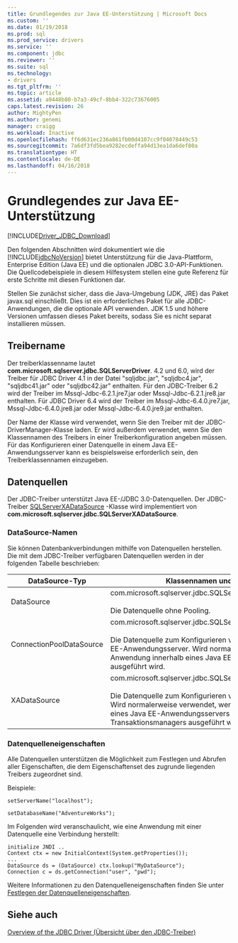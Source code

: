 ```yaml
---
title: Grundlegendes zur Java EE-Unterstützung | Microsoft Docs
ms.custom: ''
ms.date: 01/19/2018
ms.prod: sql
ms.prod_service: drivers
ms.service: ''
ms.component: jdbc
ms.reviewer: ''
ms.suite: sql
ms.technology:
- drivers
ms.tgt_pltfrm: ''
ms.topic: article
ms.assetid: a9448b80-b7a3-49cf-8bb4-322c73676005
caps.latest.revision: 26
author: MightyPen
ms.author: genemi
manager: craigg
ms.workload: Inactive
ms.openlocfilehash: ff6d631ec236a861fb00d4107cc9f04078449c53
ms.sourcegitcommit: 7a6df3fd5bea9282ecdeffa94d13ea1da6def80a
ms.translationtype: HT
ms.contentlocale: de-DE
ms.lasthandoff: 04/16/2018
---
```

# <a name="understanding-java-ee-support"></a>Grundlegendes zur Java EE-Unterstützung
[!INCLUDE[Driver_JDBC_Download](../../includes/driver_jdbc_download.md)]

  Den folgenden Abschnitten wird dokumentiert wie die [!INCLUDE[jdbcNoVersion](../../includes/jdbcnoversion_md.md)] bietet Unterstützung für die Java-Plattform, Enterprise Edition (Java EE) und die optionalen JDBC 3.0-API-Funktionen. Die Quellcodebeispiele in diesem Hilfesystem stellen eine gute Referenz für erste Schritte mit diesen Funktionen dar.  
  
 Stellen Sie zunächst sicher, dass die Java-Umgebung (JDK, JRE) das Paket javax.sql einschließt. Dies ist ein erforderliches Paket für alle JDBC-Anwendungen, die die optionale API verwenden. JDK 1.5 und höhere Versionen umfassen dieses Paket bereits, sodass Sie es nicht separat installieren müssen.  
  
## <a name="driver-name"></a>Treibername  
 Der treiberklassenname lautet **com.microsoft.sqlserver.jdbc.SQLServerDriver**. 4.2 und 6.0, wird der Treiber für JDBC Driver 4.1 in der Datei "sqljdbc.jar", "sqljdbc4.jar", "sqljdbc41.jar" oder "sqljdbc42.jar" enthalten. Für den JDBC-Treiber 6.2 wird der Treiber im Mssql-Jdbc-6.2.1.jre7.jar oder Mssql-Jdbc-6.2.1.jre8.jar enthalten. Für JDBC Driver 6.4 wird der Treiber im Mssql-Jdbc-6.4.0.jre7.jar, Mssql-Jdbc-6.4.0.jre8.jar oder Mssql-Jdbc-6.4.0.jre9.jar enthalten.
  
 Der Name der Klasse wird verwendet, wenn Sie den Treiber mit der JDBC-DriverManager-Klasse laden. Er wird außerdem verwendet, wenn Sie den Klassennamen des Treibers in einer Treiberkonfiguration angeben müssen. Für das Konfigurieren einer Datenquelle in einem Java EE-Anwendungsserver kann es beispielsweise erforderlich sein, den Treiberklassennamen einzugeben.  
  
## <a name="data-sources"></a>Datenquellen  
 Der JDBC-Treiber unterstützt Java EE-/JDBC 3.0-Datenquellen. Der JDBC-Treiber [SQLServerXADataSource](../../connect/jdbc/reference/sqlserverxadatasource-class.md) -Klasse wird implementiert von **com.microsoft.sqlserver.jdbc.SQLServerXADataSource**.  
  
### <a name="datasource-names"></a>DataSource-Namen  
 Sie können Datenbankverbindungen mithilfe von Datenquellen herstellen. Die mit dem JDBC-Treiber verfügbaren Datenquellen werden in der folgenden Tabelle beschrieben:  
  
|DataSource-Typ|Klassennamen und Beschreibung|  
|---------------|--------------------------|  
|DataSource|com.microsoft.sqlserver.jdbc.SQLServerDataSource <br/> <br/> Die Datenquelle ohne Pooling.|  
|ConnectionPoolDataSource|com.microsoft.sqlserver.jdbc.SQLServerConnectionPoolDataSource <br/> <br/> Die Datenquelle zum Konfigurieren von Verbindungspools für Java EE-Anwendungsserver. Wird normalerweise verwendet, wenn die Anwendung innerhalb eines Java EE-Anwendungsservers ausgeführt wird.|  
|XADataSource|com.microsoft.sqlserver.jdbc.SQLServerXADataSource <br/> <br/> Die Datenquelle zum Konfigurieren von Java EE-XA-Datenquellen. Wird normalerweise verwendet, wenn die Anwendung innerhalb eines Java EE-Anwendungsservers und eines XA-Transaktionsmanagers ausgeführt wird.|  
  
### <a name="data-source-properties"></a>Datenquelleneigenschaften  
 Alle Datenquellen unterstützen die Möglichkeit zum Festlegen und Abrufen aller Eigenschaften, die dem Eigenschaftenset des zugrunde liegenden Treibers zugeordnet sind.  
  
 Beispiele:  
  
 `setServerName("localhost");`  
  
 `setDatabaseName("AdventureWorks");`  
  
 Im Folgenden wird veranschaulicht, wie eine Anwendung mit einer Datenquelle eine Verbindung herstellt:  
  
```  
initialize JNDI ..  
Context ctx = new InitialContext(System.getProperties());  
...  
DataSource ds = (DataSource) ctx.lookup("MyDataSource");  
Connection c = ds.getConnection("user", "pwd");  
```  
  
 Weitere Informationen zu den Datenquelleneigenschaften finden Sie unter [Festlegen der Datenquelleneigenschaften](../../connect/jdbc/setting-the-data-source-properties.md).  
  
## <a name="see-also"></a>Siehe auch  
 [Overview of the JDBC Driver (Übersicht über den JDBC-Treiber)](../../connect/jdbc/overview-of-the-jdbc-driver.md)  
  
  
